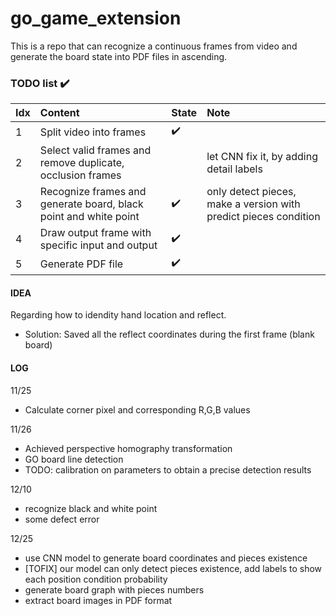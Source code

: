 # go_game_extension
This is a repo that can recognize a continuous frames from video and generate the board state into PDF files in ascending.

### TODO list :heavy_check_mark: 
Idx | Content | State | Note
:------------ | :-------------| :-------------| :-------------
1 | Split video into frames | :heavy_check_mark: | 
2 | Select valid frames and remove duplicate, occlusion frames | | let CNN fix it, by adding detail labels
3 | Recognize frames and generate board, black point and white point | :heavy_check_mark: | only detect pieces, make a version with predict pieces condition
4 | Draw output frame with specific input and output | :heavy_check_mark: |
5 | Generate PDF file | :heavy_check_mark: |

#### IDEA
Regarding how to idendity hand location and reflect.
  - Solution: Saved all the reflect coordinates during the first frame (blank board)

#### LOG

11/25
- Calculate corner pixel and corresponding R,G,B values

11/26
- Achieved perspective homography transformation
- GO board line detection
- TODO: calibration on parameters to obtain a precise detection results

12/10
- recognize black and white point
- some defect error

12/25
- use CNN model to generate board coordinates and pieces existence
- [TOFIX] our model can only detect pieces existence, add labels to show each position condition probability
- generate board graph with pieces numbers
- extract board images in PDF format
